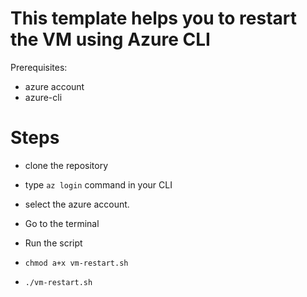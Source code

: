 # This template helps you to restart the  VM using Azure CLI

Prerequisites:

* azure account
* azure-cli


# Steps
* clone the repository
* type `az login` command  in your  CLI 

* select the azure account.
* Go to the terminal
* Run the  script 
* `chmod a+x vm-restart.sh`
* `./vm-restart.sh`

